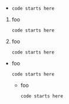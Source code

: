 -     code starts here

1.  foo

        code starts here

2. foo

       code starts here

- foo

      code starts here

  - foo

        code starts here
